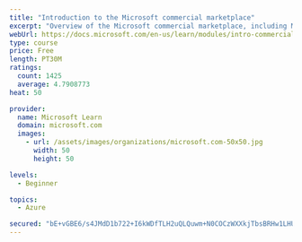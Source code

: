 ```yaml
---
title: "Introduction to the Microsoft commercial marketplace"
excerpt: "Overview of the Microsoft commercial marketplace, including Microsoft AppSource, Azure Marketplace, offer types, and Marketplace Rewards"
webUrl: https://docs.microsoft.com/en-us/learn/modules/intro-commercial-marketplace/
type: course
price: Free
length: PT30M
ratings:
  count: 1425
  average: 4.7908773
heat: 50

provider:
  name: Microsoft Learn
  domain: microsoft.com
  images:
    - url: /assets/images/organizations/microsoft.com-50x50.jpg
      width: 50
      height: 50

levels:
  - Beginner

topics:
  - Azure

secured: "bE+vGBE6/s4JMdD1b722+I6kWDfTLH2uQLQuwm+N0COCzWXXkjTbsBRHw1LHU3a3iKMyhrBx+41NkjFtARqYrr7AYIOkY8gLMt7QFDjXNpaISyOVrpfprc4NLPhTppUvVRuslid8ovEbgAXDD0wyeKdvyXZsJea+trVa8ltUvwsgUz5FDciLq6EwYp/5Rt7dtxmqAMi/SXteJxaDlIM5OITMnQY0BuKq+EBOdPrukrndXewI2WOoe+i1OLUUQA1OYBOF2D/f1A8+QzRmDYYB309WwE+br/yei/l7rWRUGxiXWxXvFl+131rFGqYGfs3nLQNqiQycFi6nBwNNrwl5htsd7FfEKU+GOXhOibPGrKcEBqaHTG4oSx+fBZib5fzJTnTQrMgxNxRULn3758ZyeGwZQtg+SgzyWvl2j4nTdcc=;/2ETgDZ8LWgUbzZV1HXZRg=="
---
```


